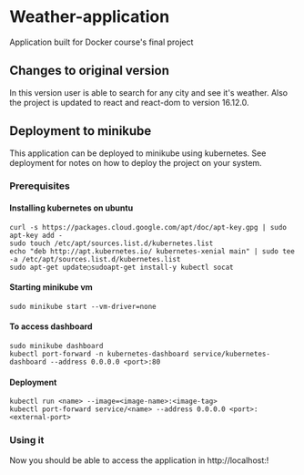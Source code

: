 # Weather-application

Application built for Docker course's final project

## Changes to original version

In this version user is able to search for any city and see it's weather. Also the project is updated to react and react-dom to version 16.12.0.

## Deployment to minikube

This application can be deployed to minikube using kubernetes. See deployment for notes on how to deploy the project on your system.

### Prerequisites

#### Installing kubernetes on ubuntu
```
curl -s https://packages.cloud.google.com/apt/doc/apt-key.gpg | sudo apt-key add -
sudo touch /etc/apt/sources.list.d/kubernetes.list
echo "deb http://apt.kubernetes.io/ kubernetes-xenial main" | sudo tee -a /etc/apt/sources.list.d/kubernetes.list
sudo apt-get update○sudoapt-get install-y kubectl socat
```

#### Starting minikube vm
```
sudo minikube start --vm-driver=none
```

#### To access dashboard
```
sudo minikube dashboard
kubectl port-forward -n kubernetes-dashboard service/kubernetes-dashboard --address 0.0.0.0 <port>:80
```

#### Deployment
```
kubectl run <name> --image=<image-name>:<image-tag>
kubectl port-forward service/<name> --address 0.0.0.0 <port>:<external-port>
```

### Using it

Now you should be able to access the application in http://localhost:<port>!
